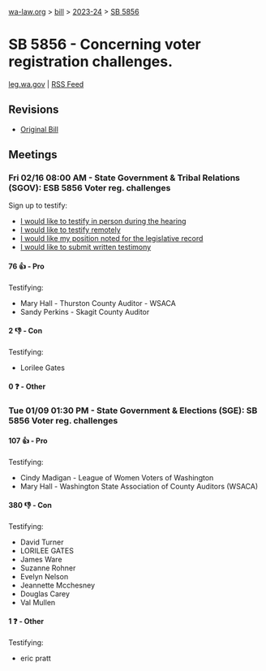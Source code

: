 [wa-law.org](/) > [bill](/bill/) > [2023-24](/bill/2023-24/) > [SB 5856](/bill/2023-24/sb/5856/)

# SB 5856 - Concerning voter registration challenges.
[leg.wa.gov](https://app.leg.wa.gov/billsummary?BillNumber=5856&Year=2023&Initiative=false) | [RSS Feed](./rss.xml)

## Revisions
* [Original Bill](1/)

## Meetings
### Fri 02/16 08:00 AM - State Government & Tribal Relations (SGOV): ESB 5856 Voter reg. challenges
Sign up to testify:
* [I would like to testify in person during the hearing](https://app.leg.wa.gov/csi/Testifier/Add?chamber=House&mId=31912&aId=159195&caId=24156&tId=1)
* [I would like to testify remotely](https://app.leg.wa.gov/csi/Testifier/Add?chamber=House&mId=31912&aId=159195&caId=24156&tId=2)
* [I would like my position noted for the legislative record](https://app.leg.wa.gov/csi/Testifier/Add?chamber=House&mId=31912&aId=159195&caId=24156&tId=3)
* [I would like to submit written testimony](https://app.leg.wa.gov/csi/Testifier/Add?chamber=House&mId=31912&aId=159195&caId=24156&tId=4)

#### 76 👍 - Pro
Testifying:
* Mary Hall - Thurston County Auditor - WSACA
* Sandy Perkins - Skagit County Auditor

#### 2 👎 - Con
Testifying:
* Lorilee Gates

#### 0 ❓ - Other

### Tue 01/09 01:30 PM - State Government & Elections (SGE): SB 5856 Voter reg. challenges
#### 107 👍 - Pro
Testifying:
* Cindy Madigan - League of Women Voters of Washington
* Mary Hall - Washington State Association of County Auditors (WSACA)

#### 380 👎 - Con
Testifying:
* David Turner
* LORILEE GATES
* James Ware
* Suzanne Rohner
* Evelyn Nelson
* Jeannette Mcchesney
* Douglas Carey
* Val Mullen

#### 1 ❓ - Other
Testifying:
* eric pratt
